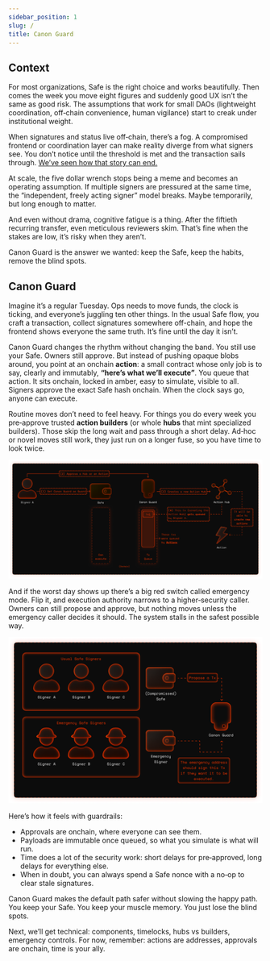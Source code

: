 ```yaml
---
sidebar_position: 1
slug: /
title: Canon Guard
---
```


## Context

For most organizations, Safe is the right choice and works beautifully. Then comes the week you move eight figures and suddenly good UX isn’t the same as good risk. The assumptions that work for small DAOs (lightweight coordination, off‑chain convenience, human vigilance) start to creak under institutional weight.

When signatures and status live off‑chain, there’s a fog. A compromised frontend or coordination layer can make reality diverge from what signers see. You don’t notice until the threshold is met and the transaction sails through. [We’ve seen how that story can end.](https://rekt.news/not-so-safe)

At scale, the five dollar wrench stops being a meme and becomes an operating assumption. If multiple signers are pressured at the same time, the “independent, freely acting signer” model breaks. Maybe temporarily, but long enough to matter. 

And even without drama, cognitive fatigue is a thing. After the fiftieth recurring transfer, even meticulous reviewers skim. That’s fine when the stakes are low, it’s risky when they aren’t.

Canon Guard is the answer we wanted: keep the Safe, keep the habits, remove the blind spots. 

## Canon Guard

Imagine it’s a regular Tuesday. Ops needs to move funds, the clock is ticking, and everyone’s juggling ten other things. In the usual Safe flow, you craft a transaction, collect signatures somewhere off-chain, and hope the frontend shows everyone the same truth. It’s fine until the day it isn’t.

Canon Guard changes the rhythm without changing the band. You still use your Safe. Owners still approve. But instead of pushing opaque blobs around, you point at an onchain **action**: a small contract whose only job is to say, clearly and immutably, **“here’s what we’ll execute”**. You queue that action. It sits onchain, locked in amber, easy to simulate, visible to all. Signers approve the exact Safe hash onchain. When the clock says go, anyone can execute.

Routine moves don’t need to feel heavy. For things you do every week you pre‑approve trusted **action builders** (or whole **hubs** that mint specialized builders). Those skip the long wait and pass through a short delay. Ad‑hoc or novel moves still work, they just run on a longer fuse, so you have time to look twice.

![](../static/img/diagrams/high-level-diagram.png)

And if the worst day shows up there’s a big red switch called emergency mode. Flip it, and execution authority narrows to a higher‑security caller. Owners can still propose and approve, but nothing moves unless the emergency caller decides it should. The system stalls in the safest possible way.

![](../static/img/diagrams/emergency.png)

Here’s how it feels with guardrails:

- Approvals are onchain, where everyone can see them.
- Payloads are immutable once queued, so what you simulate is what will run.
- Time does a lot of the security work: short delays for pre‑approved, long delays for everything else.
- When in doubt, you can always spend a Safe nonce with a no‑op to clear stale signatures.

Canon Guard makes the default path safer without slowing the happy path. You keep your Safe. You keep your muscle memory. You just lose the blind spots.

Next, we’ll get technical: components, timelocks, hubs vs builders, emergency controls. For now, remember: actions are addresses, approvals are onchain, time is your ally.
